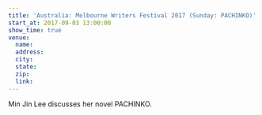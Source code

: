 ```yaml
---
title: 'Australia: Melbourne Writers Festival 2017 (Sunday: PACHINKO)'
start_at: 2017-09-03 13:00:00
show_time: true
venue:
  name:
  address:
  city:
  state:
  zip:
  link:
---
```



Min Jin Lee discusses her novel PACHINKO.
